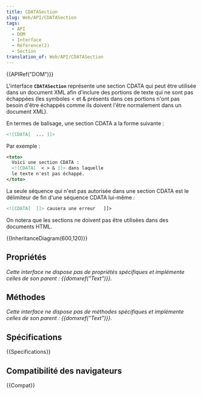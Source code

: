 ```yaml
---
title: CDATASection
slug: Web/API/CDATASection
tags:
  - API
  - DOM
  - Interface
  - Référence(2)
  - Section
translation_of: Web/API/CDATASection
---
```

{{APIRef("DOM")}}

L'interface **`CDATASection`** représente une section CDATA qui peut être utilisée dans un document XML afin d'inclure des portions de texte qui ne sont pas échappées (les symboles < et & présents dans ces portions n'ont pas besoin d'être échappés comme ils doivent l'être normalement dans un document XML).

En termes de balisage, une section CDATA a la forme suivante :

```html
<![CDATA[  ... ]]>
```

Par exemple :

```xml
<toto>
  Voici une section CDATA :
  <![CDATA[  < > & ]]> dans laquelle
  le texte n'est pas échappé.
</toto>
```

La seule séquence qui n'est pas autorisée dans une section CDATA est le délimiteur de fin d'une séquence CDATA lui-même :

```xml
<![CDATA[  ]]> causera une erreur   ]]>
```

On notera que les sections ne doivent pas être utilisées dans des documents HTML.

{{InheritanceDiagram(600,120)}}

## Propriétés

_Cette interface ne dispose pas de propriétés spécifiques et implémente celles de son parent : {{domxref("Text")}}._

## Méthodes

_Cette interface ne dispose pas de méthodes spécifiques et implémente celles de son parent : {{domxref("Text")}}._

## Spécifications

{{Specifications}}

## Compatibilité des navigateurs

{{Compat}}
